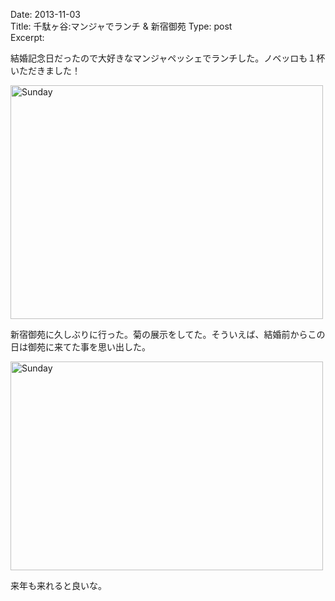 Date: 2013-11-03  
Title: 千駄ヶ谷:マンジャでランチ & 新宿御苑
Type: post  
Excerpt:   


結婚記念日だったので大好きなマンジャペッシェでランチした。ノベッロも１杯いただきました！

<a href="http://www.flickr.com/photos/hdknr/10722076416/" title="Sunday by hidelafoglia, on Flickr"><img src="https://farm4.staticflickr.com/3821/10722076416_2c2960488d.jpg" width="500" height="374" alt="Sunday"></a>

新宿御苑に久しぶりに行った。菊の展示をしてた。そういえば、結婚前からこの日は御苑に来てた事を思い出した。

<a href="http://www.flickr.com/photos/hdknr/10722053904/" title="Sunday by hidelafoglia, on Flickr"><img src="https://farm3.staticflickr.com/2824/10722053904_150a1f2df6.jpg" width="500" height="334" alt="Sunday"></a>

来年も来れると良いな。